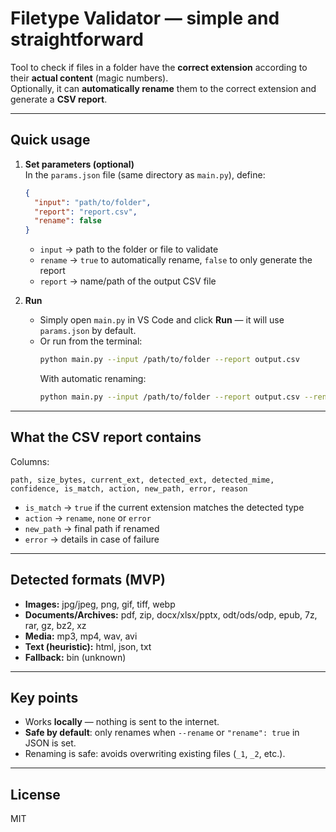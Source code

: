 # Filetype Validator — simple and straightforward

Tool to check if files in a folder have the **correct extension** according to their **actual content** (magic numbers).  
Optionally, it can **automatically rename** them to the correct extension and generate a **CSV report**.

---

## Quick usage

1. **Set parameters (optional)**  
   In the `params.json` file (same directory as `main.py`), define:
   ```json
   {
     "input": "path/to/folder",
     "report": "report.csv",
     "rename": false     
   }
   ```
   - `input` → path to the folder or file to validate  
   - `rename` → `true` to automatically rename, `false` to only generate the report  
   - `report` → name/path of the output CSV file

2. **Run**  
   - Simply open `main.py` in VS Code and click **Run** — it will use `params.json` by default.  
   - Or run from the terminal:
     ```bash
     python main.py --input /path/to/folder --report output.csv
     ```
     With automatic renaming:
     ```bash
     python main.py --input /path/to/folder --report output.csv --rename
     ```

---

## What the CSV report contains
Columns:
```
path, size_bytes, current_ext, detected_ext, detected_mime, confidence, is_match, action, new_path, error, reason
```
- `is_match` → `true` if the current extension matches the detected type  
- `action` → `rename`, `none` or `error`  
- `new_path` → final path if renamed  
- `error` → details in case of failure

---

## Detected formats (MVP)
- **Images:** jpg/jpeg, png, gif, tiff, webp  
- **Documents/Archives:** pdf, zip, docx/xlsx/pptx, odt/ods/odp, epub, 7z, rar, gz, bz2, xz  
- **Media:** mp3, mp4, wav, avi  
- **Text (heuristic):** html, json, txt  
- **Fallback:** bin (unknown)

---

## Key points
- Works **locally** — nothing is sent to the internet.  
- **Safe by default**: only renames when `--rename` or `"rename": true` in JSON is set.  
- Renaming is safe: avoids overwriting existing files (`_1`, `_2`, etc.).

---

## License
MIT
